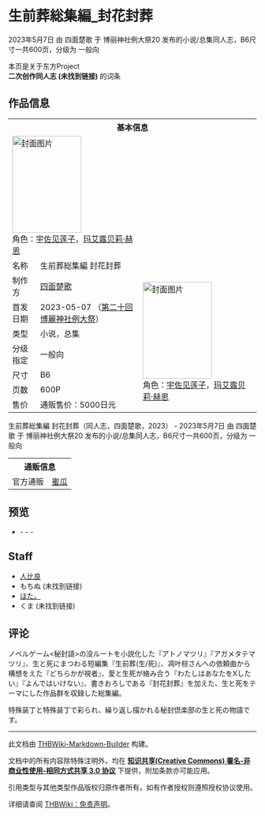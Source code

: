 # 生前葬総集編_封花封葬

<!-- source html: G:\repos\THBWiki-Markdown-Builder\THBWikiMarkdown\Temp\main\f\f9\ns0%3A%E7%94%9F%E5%89%8D%E8%91%AC%E7%B7%8F%E9%9B%86%E7%B7%A8_%E5%B0%81%E8%8A%B1%E5%B0%81%E8%91%AC.html -->

2023年5月7日 由 四面楚歌 于 博丽神社例大祭20 发布的小说/总集同人志，B6尺寸一共600页，分级为 一般向

本页是关于东方Project  
 **二次创作同人志 (未找到链接)** 的词条
## 作品信息

<table><tbody><tr><th colspan="3">基本信息</th></tr><tr><td class="cover-artwork-mobile" colspan="2"><a href="./文件-生前葬総集編_封花封葬封面.jpg.md" class="image" title="封面图片"><img alt="封面图片" src="https://upload.thwiki.cc/thumb/1/16/%E7%94%9F%E5%89%8D%E8%91%AC%E7%B7%8F%E9%9B%86%E7%B7%A8_%E5%B0%81%E8%8A%B1%E5%B0%81%E8%91%AC%E5%B0%81%E9%9D%A2.jpg/140px-%E7%94%9F%E5%89%8D%E8%91%AC%E7%B7%8F%E9%9B%86%E7%B7%A8_%E5%B0%81%E8%8A%B1%E5%B0%81%E8%91%AC%E5%B0%81%E9%9D%A2.jpg" decoding="async" loading="lazy" width="140" height="196" srcset="https://upload.thwiki.cc/thumb/1/16/%E7%94%9F%E5%89%8D%E8%91%AC%E7%B7%8F%E9%9B%86%E7%B7%A8_%E5%B0%81%E8%8A%B1%E5%B0%81%E8%91%AC%E5%B0%81%E9%9D%A2.jpg/210px-%E7%94%9F%E5%89%8D%E8%91%AC%E7%B7%8F%E9%9B%86%E7%B7%A8_%E5%B0%81%E8%8A%B1%E5%B0%81%E8%91%AC%E5%B0%81%E9%9D%A2.jpg 1.5x, https://upload.thwiki.cc/thumb/1/16/%E7%94%9F%E5%89%8D%E8%91%AC%E7%B7%8F%E9%9B%86%E7%B7%A8_%E5%B0%81%E8%8A%B1%E5%B0%81%E8%91%AC%E5%B0%81%E9%9D%A2.jpg/280px-%E7%94%9F%E5%89%8D%E8%91%AC%E7%B7%8F%E9%9B%86%E7%B7%A8_%E5%B0%81%E8%8A%B1%E5%B0%81%E8%91%AC%E5%B0%81%E9%9D%A2.jpg 2x" data-file-width="1332" data-file-height="1862"></a><div class="cover-char">角色：<a href="./宇佐见莲子.md" title="宇佐见莲子">宇佐见莲子</a>，<a href="./玛艾露贝莉·赫恩.md" title="玛艾露贝莉·赫恩">玛艾露贝莉·赫恩</a></div></td>
</tr><tr><td class="label">名称</td><td colspan="2"> 生前葬総集編 封花封葬 </td></tr><tr><td class="label">制作方</td><td><a href="./四面楚歌.md" title="四面楚歌">四面楚歌</a></td><td class="cover-artwork" rowspan="7" style="min-width:196px;"><a href="./文件-生前葬総集編_封花封葬封面.jpg.md" class="image" title="封面图片"><img alt="封面图片" src="https://upload.thwiki.cc/thumb/1/16/%E7%94%9F%E5%89%8D%E8%91%AC%E7%B7%8F%E9%9B%86%E7%B7%A8_%E5%B0%81%E8%8A%B1%E5%B0%81%E8%91%AC%E5%B0%81%E9%9D%A2.jpg/140px-%E7%94%9F%E5%89%8D%E8%91%AC%E7%B7%8F%E9%9B%86%E7%B7%A8_%E5%B0%81%E8%8A%B1%E5%B0%81%E8%91%AC%E5%B0%81%E9%9D%A2.jpg" decoding="async" loading="lazy" width="140" height="196" srcset="https://upload.thwiki.cc/thumb/1/16/%E7%94%9F%E5%89%8D%E8%91%AC%E7%B7%8F%E9%9B%86%E7%B7%A8_%E5%B0%81%E8%8A%B1%E5%B0%81%E8%91%AC%E5%B0%81%E9%9D%A2.jpg/210px-%E7%94%9F%E5%89%8D%E8%91%AC%E7%B7%8F%E9%9B%86%E7%B7%A8_%E5%B0%81%E8%8A%B1%E5%B0%81%E8%91%AC%E5%B0%81%E9%9D%A2.jpg 1.5x, https://upload.thwiki.cc/thumb/1/16/%E7%94%9F%E5%89%8D%E8%91%AC%E7%B7%8F%E9%9B%86%E7%B7%A8_%E5%B0%81%E8%8A%B1%E5%B0%81%E8%91%AC%E5%B0%81%E9%9D%A2.jpg/280px-%E7%94%9F%E5%89%8D%E8%91%AC%E7%B7%8F%E9%9B%86%E7%B7%A8_%E5%B0%81%E8%8A%B1%E5%B0%81%E8%91%AC%E5%B0%81%E9%9D%A2.jpg 2x" data-file-width="1332" data-file-height="1862"></a><div class="cover-char">角色：<a href="./宇佐见莲子.md" title="宇佐见莲子">宇佐见莲子</a>，<a href="./玛艾露贝莉·赫恩.md" title="玛艾露贝莉·赫恩">玛艾露贝莉·赫恩</a></div></td>
</tr><tr><td class="label">首发日期</td><td>2023-05-07&#160;（<a href="/展会作品列表?e=%E5%8D%9A%E4%B8%BD%E7%A5%9E%E7%A4%BE%E4%BE%8B%E5%A4%A7%E7%A5%AD%2320">第二十回 博麗神社例大祭</a>）</td></tr><tr><td class="label">类型</td><td>小说，总集</td></tr><tr><td class="label">分级指定</td><td>一般向</td></tr><tr><td class="label">尺寸</td><td>B6</td></tr><tr><td class="label">页数</td><td>600P</td></tr><tr><td class="label">售价</td><td>通贩售价：5000日元</td></tr></tbody></table>

生前葬総集編 封花封葬（同人志，四面楚歌，2023） - 2023年5月7日 由 四面楚歌 于 博丽神社例大祭20 发布的小说/总集同人志，B6尺寸一共600页，分级为 一般向

<table><tbody><tr><th colspan="3">通贩信息</th></tr><tr><td class="label">官方通贩</td><td colspan="2"><a rel="nofollow" class="external text" href="https://www.melonbooks.co.jp/detail/detail.php?product_id=1907040">蜜瓜</a></td></tr></tbody></table>


## 预览
- [](./文件-生前葬総集編_封花封葬预览图1.jpg.md)- [](./文件-生前葬総集編_封花封葬预览图2.jpg.md)- [](./文件-生前葬総集編_封花封葬预览图3.jpg.md)- [](./文件-生前葬総集編_封花封葬预览图4.jpg.md)

## Staff
- [人比良](./人比良.md)
- もちぬ (未找到链接)
- [ほた。](./ほた。.md)
- くま (未找到链接)

## 评论

  
ノベルゲーム&lt;秘封語&gt;の没ルートを小説化した『アトノマツリ』『アガメタテマツリ』、生と死にまつわる短編集『生前葬(生/死)』、凋叶棕さんへの依頼曲から構想をえた『どちらかが視者』、愛と生死が絡み合う『わたしはあなたをXしたい』『よんではいけない』、書きおろしである『封花封葬』を加えた、生と死をテーマにした作品群を収録した総集編。  

  

特殊装丁と特殊装丁で彩られ、繰り返し描かれる秘封倶楽部の生と死の物語です。
  


  
  

  





---

此文档由 [THBWiki-Markdown-Builder](https://github.com/Delsin-Yu/THBWiki-Markdown-Builder) 构建。

文档中的所有内容除特殊注明外，均在 [**知识共享(Creative Commons) 署名-非商业性使用-相同方式共享 3.0 协议**](https://creativecommons.org/licenses/by-sa/3.0/deed.zh-hans) 下提供，附加条款亦可能应用。

引用类型与其他类型作品版权归原作者所有，如有作者授权则遵照授权协议使用。

详细请查阅 [THBWiki：免责声明](https://thbwiki.cc/THBWiki:%E5%85%8D%E8%B4%A3%E5%A3%B0%E6%98%8E)。

